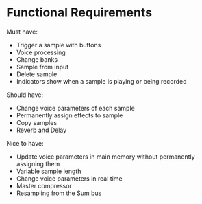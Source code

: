 # Functional Requirements
Must have:
- Trigger a sample with buttons
- Voice processing
- Change banks
- Sample from input
- Delete sample
- Indicators show when a sample is playing or being recorded

Should have:
- Change voice parameters of each sample
- Permanently assign effects to sample
- Copy samples
- Reverb and Delay

Nice to have:
- Update voice parameters in main memory without permanently assigning them
- Variable sample length
- Change voice parameters in real time
- Master compressor
- Resampling from the Sum bus